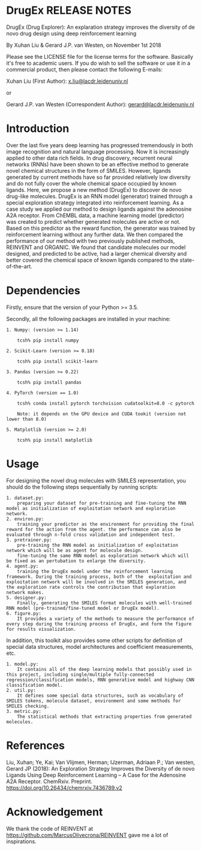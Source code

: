DrugEx RELEASE NOTES
====================

DrugEx (Drug Explorer): An explaration strategy improves the diversity of de novo drug design using deep reinforcement learning

By Xuhan Liu & Gerard J.P. van Westen, on November 1st 2018

Please see the LICENSE file for the license terms for the software. Basically it's free to academic users. If you do wish to sell the software or use it in a commercial product, then please contact the following E-mails:

   Xuhan Liu (First Author): x.liu@lacdr.leidenuniv.nl 

   or

   Gerard J.P. van Westen (Correspondent Author): gerard@lacdr.leidenuniv.nl


Introduction
=============
Over the last five years deep learning has progressed tremendously in both image recognition and natural language processing. Now it is increasingly applied to other data rich fields. In drug discovery, recurrent neural networks (RNNs) have been shown to be an effective method to generate novel chemical structures in the form of SMILES. However, ligands generated by current methods have so far provided relatively low diversity and do not fully cover the whole chemical space occupied by known ligands. Here, we propose a new method (DrugEx) to discover de novo drug-like molecules. DrugEx is an RNN model (generator) trained through a special exploration strategy integrated into reinforcement learning. As a case study we applied our method to design ligands against the adenosine A2A receptor. From ChEMBL data, a machine learning model (predictor) was created to predict whether generated molecules are active or not. Based on this predictor as the reward function, the generator was trained by reinforcement learning without any further data. We then compared the performance of our method with two previously published methods, REINVENT and ORGANIC. We found that candidate molecules our model designed, and predicted to be active, had a larger chemical diversity and better covered the chemical space of known ligands compared to the state-of-the-art.

Dependencies
============
Firstly, ensure that the version of your Python >= 3.5.

Secondly, all the following packages are installed in your machine:

    1. Numpy: (version >= 1.14)

        tcsh% pip install numpy

    2. Scikit-Learn (version >= 0.18)

        tcsh% pip install scikit-learn

    3. Pandas (version >= 0.22)

        tcsh% pip install pandas

    4. PyTorch (version == 1.0)

        tcsh% conda install pytorch torchvision cudatoolkit=8.0 -c pytorch 
        
        Note: it depends on the GPU device and CUDA tookit (version not lower than 8.0)

    5. Matplotlib (version >= 2.0)

        tcsh% pip install matplotlib

Usage
======
For designing the novel drug molecules with SMILES representation, you should do the following steps sequentially by running scripts:

    1. dataset.py: 
        preparing your dataset for pre-training and fine-tuning the RNN model as initialization of exploitation network and exploration network.
    2. environ.py:
        training your predictor as the environment for providing the final reward for the action from the agent. the performance can also be evaluated through n-fold cross validation and independent test. 
    3. pretrainer.py:
        pre-training the RNN model as initialization of exploitation network which will be as agent for molecule design.
        fine-tuning the same RNN model as exploration network which will be fixed as an pertubation to enlarge the diversity.
    4. agent.py: 
        training the DrugEx model under the reinforcement learning framework. During the training process, both of the  exploitation and exploitation network will be involved in the SMILES generation, and the exploration rate controls the contribution that exploration network makes.
    5. designer.py:
        Finally, generating the SMILES format molecules with well-trained RNN model (pre-trained/fine-tuned model or DrugEx model).
    6. figure.py:
        It provides a variety of the methods to measure the performance of every step during the training process of DrugEx, and form the figure for results visualization. 

In addition, this toolkit also provides some other scripts for definition of special data structures, model architectures and coefficient measurements, etc.

    1. model.py:
        It contains all of the deep learning models that possibly used in this project, including single/multiple fully-connected regression/classification models, RNN generative model and highway CNN classification model.
    2. util.py: 
        It defines some special data structures, such as vocabulary of SMILES tokens, molecule dataset, environment and some methods for SMILES checking. 
    3. metric.py:
        The statistical methods that extracting properties from generated molecules.
        

References
==========
Liu, Xuhan; Ye, Kai; Van Vlijmen, Herman; IJzerman, Adriaan P.; Van westen, Gerard JP (2018): An Exploration Strategy Improves the Diversity of de novo Ligands Using Deep Reinforcement Learning – A Case for the Adenosine A2A Receptor. ChemRxiv. Preprint.
https://doi.org/10.26434/chemrxiv.7436789.v2


Acknowledgement
===============
We thank the code of REINVENT at https://github.com/MarcusOlivecrona/REINVENT gave me a lot of inspirations.
